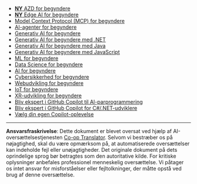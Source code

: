 <!--
CO_OP_TRANSLATOR_METADATA:
{
  "original_hash": "1ca17f25db3762aab74c3543070fcfc0",
  "translation_date": "2025-10-22T12:37:59+00:00",
  "source_file": "src/co_op_translator/templates/other_courses.md",
  "language_code": "da"
}
-->
<!-- CO-OP TRANSLATOR OTHER COURSES START -->
- [**NY** AZD for begyndere](https://github.com/microsoft/AZD-for-beginners?WT.mc_id=academic-105485-koreyst)
- [**NY** Edge AI for begyndere](https://github.com/microsoft/edgeai-for-beginners?WT.mc_id=academic-105485-koreyst)
- [Model Context Protocol (MCP) for begyndere](https://github.com/microsoft/mcp-for-beginners?WT.mc_id=academic-105485-koreyst)
- [AI-agenter for begyndere](https://github.com/microsoft/ai-agents-for-beginners?WT.mc_id=academic-105485-koreyst)
- [Generativ AI for begyndere](https://github.com/microsoft/generative-ai-for-beginners?WT.mc_id=academic-105485-koreyst)
- [Generativ AI for begyndere med .NET](https://github.com/microsoft/Generative-AI-for-beginners-dotnet?WT.mc_id=academic-105485-koreyst)
- [Generativ AI for begyndere med Java](https://github.com/microsoft/generative-ai-for-beginners-java?WT.mc_id=academic-105485-koreyst)
- [Generativ AI for begyndere med JavaScript](https://github.com/microsoft/generative-ai-with-javascript?WT.mc_id=academic-105485-koreyst)
- [ML for begyndere](https://akams/ml-beginners?WT.mc_id=academic-105485-koreyst)
- [Data Science for begyndere](https://aka.ms/datascience-beginners?WT.mc_id=academic-105485-koreyst)
- [AI for begyndere](https://aka.ms/ai-beginners?WT.mc_id=academic-105485-koreyst)
- [Cybersikkerhed for begyndere](https://github.com/microsoft/Security-101?WT.mc_id=academic-96948-sayoung)
- [Webudvikling for begyndere](https://aka.ms/webdev-beginners?WT.mc_id=academic-105485-koreyst)
- [IoT for begyndere](https://aka.ms/iot-beginners?WT.mc_id=academic-105485-koreyst)
- [XR-udvikling for begyndere](https://github.com/microsoft/xr-development-for-beginners?WT.mc_id=academic-105485-koreyst)
- [Bliv ekspert i GitHub Copilot til AI-parprogrammering](https://aka.ms/GitHubCopilotAI?WT.mc_id=academic-105485-koreyst)
- [Bliv ekspert i GitHub Copilot for C#/.NET-udviklere](https://github.com/microsoft/mastering-github-copilot-for-dotnet-csharp-developers?WT.mc_id=academic-105485-koreyst)
- [Vælg din egen Copilot-oplevelse](https://github.com/microsoft/CopilotAdventures?WT.mc_id=academic-105485-koreyst)
<!-- CO-OP TRANSLATOR OTHER COURSES END -->

---

**Ansvarsfraskrivelse**:
Dette dokument er blevet oversat ved hjælp af AI-oversættelsestjenesten [Co-op Translator](https://github.com/Azure/co-op-translator). Selvom vi bestræber os på nøjagtighed, skal du være opmærksom på, at automatiserede oversættelser kan indeholde fejl eller unøjagtigheder. Det originale dokument på dets oprindelige sprog bør betragtes som den autoritative kilde. For kritiske oplysninger anbefales professionel menneskelig oversættelse. Vi påtager os intet ansvar for misforståelser eller fejltolkninger, der måtte opstå ved brug af denne oversættelse.